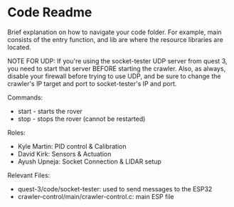 # Code Readme

Brief explanation on how to navigate your code folder. For example, main consists of the entry function, and lib are where the resource libraries are located.

NOTE FOR UDP:
If you're using the socket-tester UDP server from quest 3, you need to start that server BEFORE starting the crawler. Also, as always, disable your firewall before trying to use UDP, and be sure to change the crawler's IP target and port to socket-tester's IP and port.

Commands:
* start - starts the rover
* stop - stops the rover (cannot be restarted)

Roles:
- Kyle Martin: PID control & Calibration
- David Kirk: Sensors & Actuation
- Ayush Upneja: Socket Connection & LIDAR setup

Relevant Files:
- quest-3/code/socket-tester: used to send messages to the ESP32
- crawler-control/main/crawler-control.c: main ESP file
